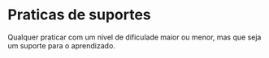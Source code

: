 # Praticas de suportes

Qualquer praticar com um nivel de dificulade maior ou menor, mas que seja um suporte para o aprendizado.
